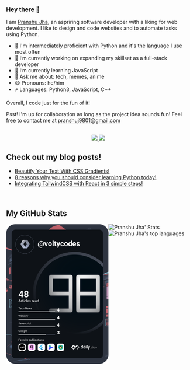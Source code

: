 ### Hey there 👋 

I am [Pranshu Jha](http://pranshuj73.vercel.app/), an aspriring software developer with a liking for web development. I like to design and code websites and to automate tasks using Python.

- 🚀 I'm intermediately proficient with Python and it's the language I use most often
- 🔭 I’m currently working on expanding my skillset as a full-stack developer
- 🌱 I’m currently learning JavaScript
- 💬 Ask me about: tech, memes, anime
- 😄 Pronouns: he/him
- ⚡ Languages: Python3, JavaScript, C++

Overall, I code just for the fun of it!

Psst! I'm up for collaboration as long as the project idea sounds fun! Feel free to contact me at [pranshuj9801@gmail.com](mailto:pranshuj9801@gmail.com)

<!-- SOCIALS -->

<br />
<div align="center">
 <a href="https://twitter.com/pranshuj73" target="_blank" rel="noopener noreferrer">
  <img src="https://img.shields.io/badge/Twitter-@pranshuj73-blue?color=efefef&style=for-the-badge&logo=twitter" />
 </a>
 <a href="https://www.linkedin.com/in/pranshu-jha-7ba383183/" target="_blank" rel="noopener noreferrer">
  <img src="https://img.shields.io/badge/LinkedIn-Pranshu Jha-blue?color=efefef&style=for-the-badge&logo=linkedin" />
 </a>
</div>

## Check out my blog posts!
<!-- BLOG-POST-LIST:START -->
- [Beautify Your Text With CSS Gradients!](https://pranshu.codes/beautify-your-text-with-css-gradients)
- [8 reasons why you should consider learning Python today!](https://pranshu.codes/8-reasons-why-you-should-consider-learning-python-today)
- [Integrating TailwindCSS with React in 3 simple steps!](https://pranshu.codes/integrating-tailwindcss-with-react-in-3-simple-steps-1)
<!-- BLOG-POST-LIST:END -->

<br/>

## My GitHub Stats

<a href="https://app.daily.dev/voltycodes"><img align=left src="https://github.com/pranshuj73/pranshuj73/blob/main/devcard.svg" width="280" alt="Pranshu Jha's Dev Card"/></a>
<img align=left src="https://github-readme-stats.vercel.app/api?username=pranshuj73&count_private=true&hide_border=true&show_icons=true&theme=dracula" alt="Pranshu Jha' Stats"/>
<img align=left src="https://github-readme-stats.vercel.app/api/top-langs/?username=anuraghazra&layout=compact&hide=css,html&theme=dracula&hide_border=true" alt="Pranshu Jha's top languages"/>


